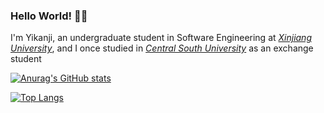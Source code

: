 ### Hello World! 👋👋

I'm Yikanji, an undergraduate student in Software Engineering at _[Xinjiang University](http://ss.xju.edu.cn/)_, and I once studied in _[Central South University]([http://ss.xju.edu.cn/](https://cse.csu.edu.cn/))_ as an exchange student

<!-- Here are some ideas to get you started:

- 🔭 I’m currently working on ...
- 🌱 I’m currently learning ...
- 👯 I’m looking to collaborate on ...
- 🤔 I’m looking for help with ...
- 💬 Ask me about ...
- 📫 How to reach me: ...
- 😄 Pronouns: ...
- ⚡ Fun fact: ... -->

[![Anurag's GitHub stats](https://github-readme-stats.vercel.app/api?username=yikanji&show_icons=true&theme=radical)](https://github.com/yikanji)

[![Top Langs](https://github-readme-stats.vercel.app/api/top-langs/?username=yikanji&layout=compact&show_icons=true&theme=radical&langs_count=10)](https://github.com/yikanji)
